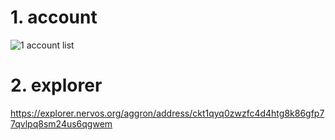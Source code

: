 # 1. account 
![1 account list](https://user-images.githubusercontent.com/72922097/128795048-a37d05ea-9c4d-4550-92f7-3fa9d1e1122b.PNG)

# 2. explorer
https://explorer.nervos.org/aggron/address/ckt1qyq0zwzfc4d4htg8k86gfp77qvlpq8sm24us6qgwem
